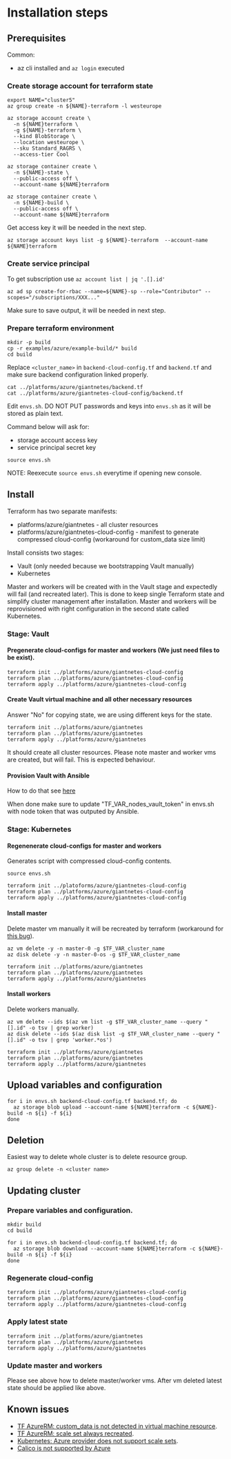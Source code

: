 # Installation steps

## Prerequisites

Common:
- az cli installed and `az login` executed

### Create storage account for terraform state

```
export NAME="cluster5"
az group create -n ${NAME}-terraform -l westeurope

az storage account create \
  -n ${NAME}terraform \
  -g ${NAME}-terraform \
  --kind BlobStorage \
  --location westeurope \
  --sku Standard_RAGRS \
  --access-tier Cool

az storage container create \
  -n ${NAME}-state \
  --public-access off \
  --account-name ${NAME}terraform

az storage container create \
  -n ${NAME}-build \
  --public-access off \
  --account-name ${NAME}terraform
```

Get access key it will be needed in the next step.

```
az storage account keys list -g ${NAME}-terraform  --account-name ${NAME}terraform
```

### Create service principal

To get subscription use `az account list | jq '.[].id'`

```
az ad sp create-for-rbac --name=${NAME}-sp --role="Contributor" --scopes="/subscriptions/XXX..."
```

Make sure to save output, it will be needed in next step.

### Prepare terraform environment

```
mkdir -p build
cp -r examples/azure/example-build/* build
cd build
```

Replace `<cluster_name>` in `backend-cloud-config.tf` and `backend.tf` and make sure backend configuration linked properly.

```
cat ../platforms/azure/giantnetes/backend.tf
cat ../platforms/azure/giantnetes-cloud-config/backend.tf
```

Edit `envs.sh`. DO NOT PUT passwords and keys into `envs.sh` as it will be stored as plain text.

Command below will ask for:
- storage account access key
- service principal secret key

```
source envs.sh
```

NOTE: Reexecute `source envs.sh` everytime if opening new console.

## Install

Terraform has two separate manifests:
- platforms/azure/giantnetes - all cluster resources
- platforms/azure/giantnetes-cloud-config - manifest to generate compressed cloud-config (workaround for custom_data size limit)

Install consists two stages:
- Vault (only needed because we bootstrapping Vault manually)
- Kubernetes

Master and workers will be created with in the Vault stage and expectedly will fail (and recreated later). This is done to keep single Terraform state and simplify cluster management after installation. Master and workers will be reprovisioned with right configuration in the second state called Kubernetes.

### Stage: Vault

#### Pregenerate cloud-configs for master and workers (We just need files to be exist).

```
terraform init ../platforms/azure/giantnetes-cloud-config
terraform plan ../platforms/azure/giantnetes-cloud-config
terraform apply ../platforms/azure/giantnetes-cloud-config
```

#### Create Vault virtual machine and all other necessary resources

Answer "No" for copying state, we are using different keys for the state.

```
terraform init ../platforms/azure/giantnetes
terraform plan ../platforms/azure/giantnetes
terraform apply ../platforms/azure/giantnetes
```

It should create all cluster resources. Please note master and worker vms are created, but will fail. This is expected behaviour.

#### Provision Vault with Ansible

How to do that see [here](https://github.com/giantswarm/aws-terraform/blob/master/docs/install-g8s-on-aws.md#install-vault-with-hive-ansible)

When done make sure to update "TF_VAR_nodes_vault_token" in envs.sh with node token that was outputed by Ansible.

### Stage: Kubernetes

#### Regenenerate cloud-configs for master and workers

Generates script with compressed cloud-config contents.

```
source envs.sh
```

```
terraform init ../platoforms/azure/giantnetes-cloud-config
terraform plan ../platforms/azure/giantnetes-cloud-config
terraform apply ../platforms/azure/giantnetes-cloud-config
```

#### Install master

Delete master vm manually it will be recreated by terraform (workaround for [this bug](https://github.com/terraform-providers/terraform-provider-azurerm/issues/148)).

```
az vm delete -y -n master-0 -g $TF_VAR_cluster_name
az disk delete -y -n master-0-os -g $TF_VAR_cluster_name
```

```
terraform init ../platforms/azure/giantnetes
terraform plan ../platforms/azure/giantnetes
terraform apply ../platforms/azure/giantnetes
```

#### Install workers

Delete workers manually.

```
az vm delete --ids $(az vm list -g $TF_VAR_cluster_name --query "[].id" -o tsv | grep worker)
az disk delete --ids $(az disk list -g $TF_VAR_cluster_name --query "[].id" -o tsv | grep 'worker.*os')
```

```
terraform init ../platforms/azure/giantnetes
terraform plan ../platforms/azure/giantnetes
terraform apply ../platforms/azure/giantnetes
```

## Upload variables and configuration

```
for i in envs.sh backend-cloud-config.tf backend.tf; do
  az storage blob upload --account-name ${NAME}terraform -c ${NAME}-build -n ${i} -f ${i}
done
```

## Deletion

Easiest way to delete whole cluster is to delete resource group.

```
az group delete -n <cluster name>
```

## Updating cluster

### Prepare variables and configuration.

```
mkdir build
cd build
```

```
for i in envs.sh backend-cloud-config.tf backend.tf; do
  az storage blob download --account-name ${NAME}terraform -c ${NAME}-build -n ${i} -f ${i}
done
```

### Regenerate cloud-config

```
terraform init ../platoforms/azure/giantnetes-cloud-config
terraform plan ../platforms/azure/giantnetes-cloud-config
terraform apply ../platforms/azure/giantnetes-cloud-config
```

### Apply latest state

```
terraform init ../platforms/azure/giantnetes
terraform plan ../platforms/azure/giantnetes
terraform apply ../platforms/azure/giantnetes
```

### Update master and workers

Please see above how to delete master/worker vms. After vm deleted latest state should be applied like above.

## Known issues

- [TF AzureRM: custom_data is not detected in virtual machine resource](https://github.com/terraform-providers/terraform-provider-azurerm/issues/148).
- [TF AzureRM: scale set always recreated](https://github.com/terraform-providers/terraform-provider-azurerm/issues/490).
- [Kubernetes: Azure provider does not support scale sets](https://github.com/kubernetes/kubernetes/issues/40913).
- [Calico is not supported by Azure](https://github.com/projectcalico/calicoctl/issues/949#issuecomment-304546574)
